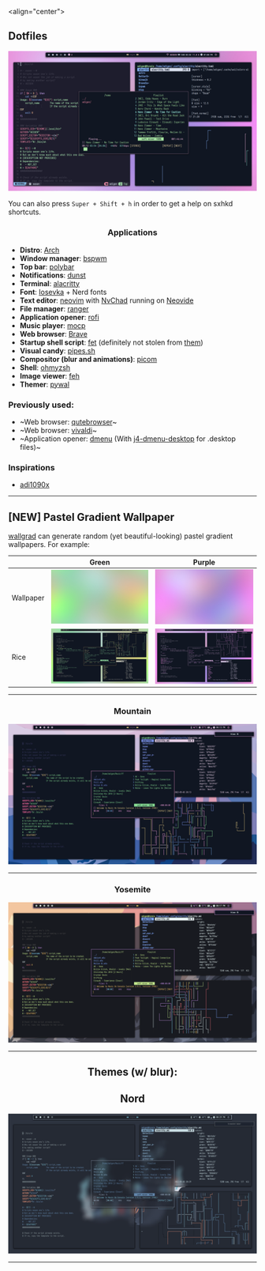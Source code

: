 <align="center">

## Dotfiles

</div>

![Catppuccin](../Pictures/Screenshots/catpuccin.png)

<div 
This rice contains multiple themes, which can be choosen by pressing `Super + T`.

You can also press `Super + Shift + h` in order to get a help on sxhkd shortcuts.

<div align="center">

### Applications

</div>

-   **Distro**: [Arch](https://archlinux.org)
-   **Window manager**: [bspwm](https://github.com/baskerville/bspwm)
-   **Top bar**: [polybar](https://github.com/polybar/polybar)
-   **Notifications**: [dunst](https://github.com/dunst-project/dunst)
-   **Terminal**: [alacritty](https://github.com/alacritty/alacritty)
-   **Font**: [Iosevka](https://github.com/be5invis/Iosevka) + Nerd fonts
-   **Text editor**: [neovim](https://github.com/neovim/neovim) with [NvChad](https://nvchad.com) running on [Neovide](https://neovide.dev)
-   **File manager**: [ranger](https://github.com/ranger/ranger)
-   **Application opener**: [rofi](https://github.com/davatorium/rofi)
-   **Music player**: [mocp](https://github.com/jonsafari/mocp)
-   **Web browser**: [Brave](https://brave.com)
-   **Startup shell script**: [fet](https://github.com/mradigen/dotfiles/blob/main/.local/bin/fet) (definitely not stolen from [them](https://github.com/safinsingh/))
-   **Visual candy**: [pipes.sh](https://github.com/pipeseroni/pipes.sh)
-   **Compositor (blur and animations)**: [picom](https://github.com/FT-Labs/picom)
-   **Shell**: [ohmyzsh](https://github.com/ohmyzsh/ohmyzsh)
-   **Image viewer**: [feh](https://github.com/derf/feh)
-   **Themer**: [pywal](https://github.com/dylanaraps/pywal)

### Previously used:

-   ~Web browser: [qutebrowser](https://github.com/qutebrowser/qutebrowser)~
-   ~Web browser: [vivaldi](https://vivaldi.com/)~
-   ~Application opener: [dmenu](https://tools.suckless.org/dmenu/) (With [j4-dmenu-desktop](https://github.com/enkore/j4-dmenu-desktop) for .desktop files)~

### Inspirations

-   [adi1090x](https://github.com/adi1090x)

---

## [NEW] Pastel Gradient Wallpaper

[wallgrad](https://github.com/mradigen/dotfiles/blob/main/.local/bin/wallgrad) can generate random (yet beautiful-looking) pastel gradient wallpapers. For example:

|           | Green                                                                                        | Purple                                                                                         |
| --------- | -------------------------------------------------------------------------------------------- | ---------------------------------------------------------------------------------------------- |
| Wallpaper | ![Green gradient wallpaper generated by wallgrad](../Pictures/Wallpapers/gradient-green.jpg) | ![Purple gradient wallpaper generated by wallgrad](../Pictures/Wallpapers/gradient-purple.jpg) |
| Rice      | ![Green gradient rice generated by wallgrad](../Pictures/Screenshots/gradient_green.png)     | ![Purple gradient rice generated by wallgrad](../Pictures/Screenshots/gradient_purple.png)     |

---

<div align="center">

### Mountain

</div>

![Mountain](../Pictures/Screenshots/mountain.png)

---

<div align="center">

### Yosemite

</div>

![Yosemite](../Pictures/Screenshots/yosemite.png)

---

<div align="center">

## Themes (w/ blur):

</div>

<!-- ## Blue -->
<!---->
<!-- ![Blue](../Pictures/Screenshots/blue.png 'Blue') -->
<!---->
<!-- --- -->
<!---->
<!-- ## Nyt -->
<!---->
<!-- ![Nyt](../Pictures/Screenshots/nyt.png 'Nyt') -->
<!---->
<!-- --- -->
<!---->
<!-- ## Cysis -->
<!---->
<!-- ![Cysis](../Pictures/Screenshots/cysis.png 'Cysis') -->
<!---->
<!-- --- -->
<!---->
<!-- ## Japan -->
<!---->
<!-- ![Japan](../Pictures/Screenshots/japan.png 'Japan') -->
<!---->
<!-- --- -->

<div align="center">

## Nord

</div>

![Nord](../Pictures/Screenshots/nord.png 'Nord')

---
